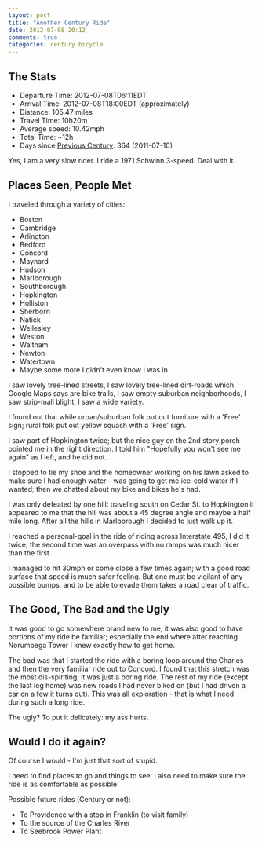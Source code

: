 ```yaml
---
layout: post
title: "Another Century Ride"
date: 2012-07-08 20:12
comments: true
categories: century bicycle
---
```


## The Stats
* Departure Time: 2012-07-08T06:11EDT
* Arrival Time: 2012-07-08T18:00EDT (approximately)
* Distance: 105.47 miles
* Travel Time: 10h20m
* Average speed: 10.42mph
* Total Time: ~12h
* Days since [Previous Century][prev]: 364 (2011-07-10)

Yes, I am a very slow rider. I ride a 1971 Schwinn 3-speed. Deal with it.

## Places Seen, People Met
I traveled through a variety of cities:

* Boston
* Cambridge
* Arlington
* Bedford
* Concord
* Maynard
* Hudson
* Marlborough
* Southborough
* Hopkington
* Holliston
* Sherborn
* Natick
* Wellesley
* Weston
* Waltham
* Newton
* Watertown
* Maybe some more I didn't even know I was in.

I saw lovely tree-lined streets, I saw lovely tree-lined dirt-roads which
Google Maps says are bike trails, I saw empty suburban neighborhoods, I saw
strip-mall blight, I saw a wide variety.

I found out that while urban/suburban folk put out furniture with a 'Free'
sign; rural folk put out yellow squash with a 'Free' sign.

I saw part of Hopkington twice; but the nice guy on the 2nd story porch
pointed me in the right direction. I told him "Hopefully you won't see me
again" as I left, and he did not.

I stopped to tie my shoe and the homeowner working on his lawn asked to make
sure I had enough water - was going to get me ice-cold water if I wanted; then
we chatted about my bike and bikes he's had. 

I was only defeated by one hill: traveling south on Cedar St. to Hopkington
it appeared to me that the hill was about a 45 degree angle and maybe a half
mile long. After all the hills in Marlborough I decided to just walk up it.

I reached a personal-goal in the ride of riding across Interstate 495, I did
it twice; the second time was an overpass with no ramps was much nicer than
the first.

I managed to hit 30mph or come close a few times again; with a good road
surface that speed is much safer feeling. But one must be vigilant of any
possible bumps, and to be able to evade them takes a road clear of traffic.

## The Good, The Bad and the Ugly

It was good to go somewhere brand new to me, it was also good to have portions
of my ride be familiar; especially the end where after reaching Norumbega
Tower I knew exactly how to get home.

The bad was that I started the ride with a boring loop around the Charles and
then the very familiar ride out to Concord. I found that this stretch was the
most dis-spiriting; it was just a boring ride. The rest of my ride (except the
last leg home) was new roads I had never biked on (but I had driven a car on a
few it turns out). This was all exploration - that is what I need during such
a long ride.

The ugly? To put it delicately: my ass hurts.

## Would I do it again?

Of course I would - I'm just that sort of stupid.

I need to find places to go and things to see. I also need to make sure the
ride is as comfortable as possible.

Possible future rides (Century or not):
 
* To Providence with a stop in Franklin (to visit family)
* To the source of the Charles River
* To Seebrook Power Plant

[prev]: http://code-and-cocktails.herokuapp.com/blog/2011/07/11/century-ride-report-bicycle-century/
